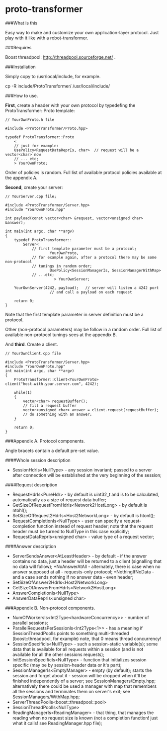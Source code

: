 proto-transformer
=================

###What is this

Easy way to make and customize your own application-layer protocol. Just play with it like with a robot-transformer.

###Requires

Boost threadpool: http://threadpool.sourceforge.net/ .

###Installation

Simply copy to /usr/local/include, for example.

cp -R include/ProtoTransformer/ /usr/local/include/

###How to use.

**First**, create a header with your own protocol by typedefing the ProtoTransformer::Proto template:

```cpluspllus
// YourOwnProto.h file

#include <ProtoTransformer/Proto.hpp>

typedef ProtoTransformer::Proto
    <
	// just for example:
	UsePolicy<RequestDataReprIs, char>	// request will be a vector<char> now
	// ... etc;
    > YourOwnProto;
```

Order of policies is random.
Full list of available protocol policies available at the appendix A.

**Second**, create your server:

```cplusplus
// YourServer.cpp file;

#include <ProtoTransformer/Server.hpp>
#include "YourOwnProto.hpp"

int payload(const vector<char> &request, vector<unsigned char> &answer);

int main(int argc, char **argv)
{
	typedef ProtoTransformer::
		Server<
			// first template parameter must be a protocol;
	                YourOwnProto,
			// for example again, after a protocol there may be some non-protocol
			// tunings in random order;
	                UsePolicy<SessionManagerIs, SessionManagerWithMap>
			// ...etc;
                      > YourOwnServer;

	YourOwnServer(4242, payload);	// server will listen a 4242 port
					// and call a payload on each request

	return 0;
}
```
Note that the first template parameter in server definition must be a protocol.

Other (non-protocol parameters) may be follow in a random order. Full list of available non-protocol
tunings sees at the appendix B.

And **third**. Create a client.
```cplusplus
// YourOwnClient.cpp file

#include <ProtoTransformer/Server.hpp>
#include "YourOwnProto.hpp"
int main(int argc, char **argv)
{
	ProtoTransformer::Client<YourOwnProto> client("host.with.your.server.com", 4242);

	while(1)
	{
		vector<char> requestBuffer();
		// fill a request buffer
		vector<unsigned char> answer = client.request(requestBuffer);
		// do something with an answer;
	}

	return 0;
}
```
###Appendix A. Protocol components.

Angle bracets contain a default pre-set value.

####Whole session description
- SessionHdrIs\<NullType>	- any session invariant; passed to a server after connection will be established at the very beginning of the session;

####Request description
- RequestHdrIs\<PureHdr>		- by default is uint32_t and is to be calculated, automatically as a size of request data buffer;
- GetSizeOfRequestFromHdrIs\<Network2HostLong>	- by default is ntohl();
- SetSizeOfRequest2HdrIs\<Host2NetworkLong>	- by default is htonl();
- RequestCompletionIs\<NullType>	- user can specify a request-completion function instead of request header;
					  note that the request header must be turned to NullType in this case explicitly;
- RequestDataReprIs\<unsigned char>	- value type of a request vector;

####Answer description
- ServerSendsAnswer\<AtLeastHeader>	- by default - if the answer contains no
						  data, just a header will be returned
						  to a client (signalling that no data
						  will follow);
*NoAnswerAtAll	- alternately, there is case when no
						  answer supposed at all - requests-only
						  protocol;
*NothingIfNoData	- and a case sends nothing if
						  no answer data - even header;
- SetSizeOfAnswer2HdrIs\<Host2NetworkLong>
- GetSizeOfAnswerFromHdrIs\<Network2HostLong>
- AnswerCompletionIs\<NullType>
- AnswerDataReprIs\<unsigned char>

###Appendix B. Non-protocol components.

- NumOfWorkersIs\<Int2Type\<hardwareConcurrency>>	- number of parallel sessions;
- ParallelRequestsPerSessionIs\<Int2Type\<1>>	- has a meaning if SessionThreadPoolIs
						  points to something multi-threaded
						  (boost::threadpool, for example)
						  note, that 0 means thread concurrency!
- SessionSpecificIs\<NullType>			- such a session-static variable(s); some
						  data that is available for all requests
						  within a session (and is not available
						  for all the other sessions requests);
- InitSessionSpecificIs\<NullType>		- function that initializes session
						  specific (may be by session-header
						  data or it's part);
- SessionManagerIs\<EmptyManager>		- empty (by default); starts the session
						  and forget about it - session will be
						  dropped when it'll be finished independently
						  of a server; see SessionManagers/Empty.hpp;
						  alternatively there could be used a manager
						  with map that remembers all the sessions and
						  terminates them on server's exit; see
						  SessionManagers/WithMap.hpp;
- ServerThreadPoolIs\<boost::threadpool::pool>
- SessionThreadPoolIs\<NullType>
- ReadingManagerIs\<ReadingManager>		- that thing, that manages the reading
						  when no request size is known (not a
						  completion function! just what it calls!
						  see ReadingManager.hpp file);
